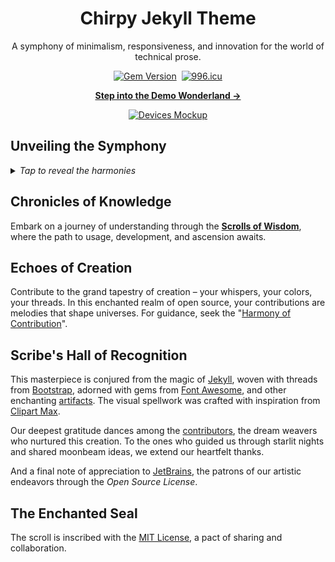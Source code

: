 <div align="center">

# Chirpy Jekyll Theme

A symphony of minimalism, responsiveness, and innovation for the world of technical prose.

[![Gem Version](https://img.shields.io/gem/v/jekyll-theme-chirpy?color=brightgreen)][gem]&nbsp;
[![996.icu](https://img.shields.io/badge/link-996.icu-%23FF4D5B.svg)](https://996.icu)

[**Step into the Demo Wonderland →**][demo]

[![Devices Mockup](https://chirpy-img.netlify.app/commons/devices-mockup.png)][demo]

</div>

## Unveiling the Symphony

<details>
  <summary>
    <i>Tap to reveal the harmonies</i>
  </summary>
  <p>

  - Dark / Light Theme Mode
  - Languages of the World, Translated
  - Pinned Stars on the Celestial Canvas
  - Categories in Hierarchical Harmony
  - Tags that Catch the Trending Breeze
  - A Table, Where Thoughts Gather
  - Last Modified: When Stars Align
  - Highlighting the Elegance of Syntax
  - Equations: Where Numbers Dance
  - Mermaids Paint Diagrams & Flowcharts
  - Light in the Dark, Shadows in the Light
  - Videos: Echoes of Pixels and Sound
  - Chorus of Comments: Disqus / Utterances / Giscus
  - Hunt with the Built-in Lantern
  - Feeding Readers' Souls: Atom Feeds
  - Observing Voyagers: Google Analytics
  - Enchanted Letters: SEO & Performance Spells

  </p>
</details>

## Chronicles of Knowledge

Embark on a journey of understanding through the [**Scrolls of Wisdom**][wiki], where the path to usage, development, and ascension awaits.

## Echoes of Creation

Contribute to the grand tapestry of creation – your whispers, your colors, your threads. In this enchanted realm of open source, your contributions are melodies that shape universes. For guidance, seek the "[Harmony of Contribution][contribute-guide]".

## Scribe's Hall of Recognition

This masterpiece is conjured from the magic of [Jekyll][jekyllrb], woven with threads from [Bootstrap][bootstrap], adorned with gems from [Font Awesome][icons], and other enchanting [artifacts][lib]. The visual spellwork was crafted with inspiration from [Clipart Max][image].

Our deepest gratitude dances among the [contributors][contributors], the dream weavers who nurtured this creation. To the ones who guided us through starlit nights and shared moonbeam ideas, we extend our heartfelt thanks.

And a final note of appreciation to [JetBrains][jetbrains], the patrons of our artistic endeavors through the _Open Source License_.

## The Enchanted Seal

The scroll is inscribed with the [MIT License][license], a pact of sharing and collaboration.

[gem]: https://rubygems.org/gems/jekyll-theme-chirpy
[license]: https://github.com/Sarfraz-droid/interview-experiences/blob/main/LICENSE
[jekyllrb]: https://jekyllrb.com/
[bootstrap]: https://getbootstrap.com/
[icons]: https://fontawesome.com/
[image]: https://www.clipartmax.com/middle/m2i8b1m2K9Z5m2K9_ant-clipart-childrens-ant-cute/
[demo]: https://interview-experiences.netlify.app/
[wiki]: https://github.com/Sarfraz-droid/interview-experiences/wiki
[contribute-guide]: https://github.com/Sarfraz-droid/interview-experiences/blob/main/CONTRIBUTING.md
[lib]: https://github.com/cotes2020/chirpy-static-assets
[jetbrains]: https://www.jetbrains.com/?from=jekyll-theme-chirpy
[contributors]: https://github.com/Sarfraz-droid/interview-experiences/blob/main/CONTRIBUTORS.md
